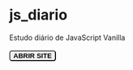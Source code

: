 # js_diario
Estudo diário de JavaScript Vanilla

<div>
<a href="http://jstreino.vercel.app/" target="_blank"><button style="margin-top: 3px; border-radius: 5px;"><b>ABRIR SITE</b></button></a>
</div>
